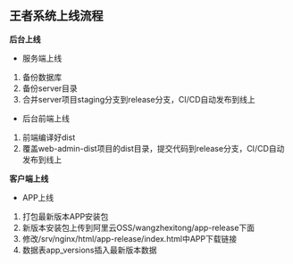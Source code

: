 ## 王者系统上线流程

**后台上线**

- 服务端上线

1. 备份数据库
2. 备份server目录
3. 合并server项目staging分支到release分支，CI/CD自动发布到线上

- 后台前端上线

1. 前端编译好dist
2. 覆盖web-admin-dist项目的dist目录，提交代码到release分支，CI/CD自动发布到线上

**客户端上线**

- APP上线

1. 打包最新版本APP安装包
2. 新版本安装包上传到阿里云OSS/wangzhexitong/app-release下面
3. 修改/srv/nginx/html/app-release/index.html中APP下载链接
4. 数据表app_versions插入最新版本数据